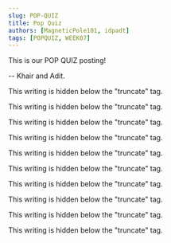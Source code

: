 ```yaml
---
slug: POP-QUIZ
title: Pop Quiz
authors: [MagneticPole101, idpadt]
tags: [POPQUIZ, WEEK07]
---
```


This is our POP QUIZ posting!

-- Khair and Adit.

<!--truncate-->

This writing is hidden below the "truncate" tag.

This writing is hidden below the "truncate" tag.

This writing is hidden below the "truncate" tag.

This writing is hidden below the "truncate" tag.

This writing is hidden below the "truncate" tag.

This writing is hidden below the "truncate" tag.

This writing is hidden below the "truncate" tag.

This writing is hidden below the "truncate" tag.

This writing is hidden below the "truncate" tag.

This writing is hidden below the "truncate" tag.
